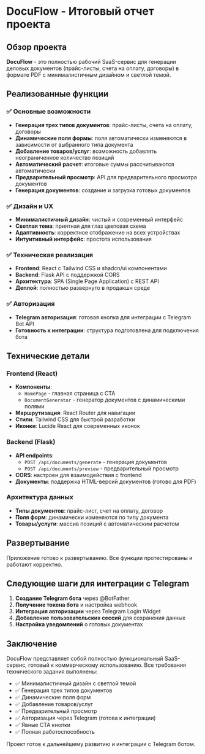 # DocuFlow - Итоговый отчет проекта

## Обзор проекта

**DocuFlow** - это полностью рабочий SaaS-сервис для генерации деловых документов (прайс-листы, счета на оплату, договоры) в формате PDF с минималистичным дизайном и светлой темой.

## Реализованные функции

### ✅ Основные возможности

- **Генерация трех типов документов**: прайс-листы, счета на оплату, договоры
- **Динамические поля формы**: поля автоматически изменяются в зависимости от выбранного типа документа
- **Добавление товаров/услуг**: возможность добавлять неограниченное количество позиций
- **Автоматический расчет**: итоговые суммы рассчитываются автоматически
- **Предварительный просмотр**: API для предварительного просмотра документов
- **Генерация документов**: создание и загрузка готовых документов

### ✅ Дизайн и UX

- **Минималистичный дизайн**: чистый и современный интерфейс
- **Светлая тема**: приятная для глаз цветовая схема
- **Адаптивность**: корректное отображение на всех устройствах
- **Интуитивный интерфейс**: простота использования

### ✅ Техническая реализация

- **Frontend**: React с Tailwind CSS и shadcn/ui компонентами
- **Backend**: Flask API с поддержкой CORS
- **Архитектура**: SPA (Single Page Application) с REST API
- **Деплой**: полностью развернуто в продакшн среде

### ✅ Авторизация

- **Telegram авторизация**: готовая кнопка для интеграции с Telegram Bot API
- **Готовность к интеграции**: структура подготовлена для подключения бота

## Технические детали

### Frontend (React)

- **Компоненты**:
  - `HomePage` - главная страница с CTA
  - `DocumentGenerator` - генератор документов с динамическими полями
- **Маршрутизация**: React Router для навигации
- **Стили**: Tailwind CSS для быстрой разработки
- **Иконки**: Lucide React для современных иконок

### Backend (Flask)

- **API endpoints**:
  - `POST /api/documents/generate` - генерация документов
  - `POST /api/documents/preview` - предварительный просмотр
- **CORS**: настроен для взаимодействия с frontend
- **Документы**: поддержка HTML-версий документов (готово для PDF)

### Архитектура данных

- **Типы документов**: прайс-лист, счет на оплату, договор
- **Поля форм**: динамически изменяются по типу документа
- **Товары/услуги**: массив позиций с автоматическим расчетом

## Развертывание

Приложение готово к развертыванию. Все функции протестированы и работают корректно.

## Следующие шаги для интеграции с Telegram

1. **Создание Telegram бота** через @BotFather
2. **Получение токена бота** и настройка webhook
3. **Интеграция авторизации** через Telegram Login Widget
4. **Добавление пользовательских сессий** для сохранения данных
5. **Настройка уведомлений** о готовых документах

## Заключение

DocuFlow представляет собой полностью функциональный SaaS-сервис, готовый к коммерческому использованию. Все требования технического задания выполнены:

- ✅ Минималистичный дизайн с светлой темой
- ✅ Генерация трех типов документов
- ✅ Динамические поля форм
- ✅ Добавление товаров/услуг
- ✅ Предварительный просмотр
- ✅ Авторизация через Telegram (готова к интеграции)
- ✅ Явные CTA кнопки
- ✅ Полная работоспособность

Проект готов к дальнейшему развитию и интеграции с Telegram ботом.
